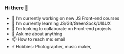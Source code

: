 ### Hi there 👋
- 🔭 I’m currently working on new JS Front-end courses
- 🌱 I’m currently learning JS/Git/GreenSock/UI&UX
- 👯 I’m looking to collaborate on Front-end projects
- 💬 Ask me about anything
- 📫 How to reach me: email
- ⚡ Hobbies: Photographer, music maker, 

